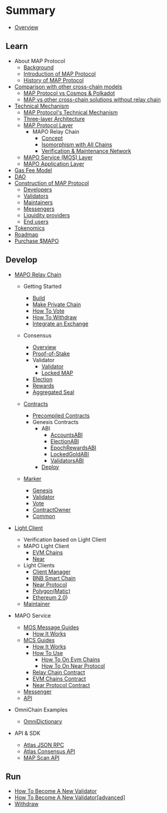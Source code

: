 # Summary

* [Overview](README.md)

## Learn

* About MAP Protocol
  * [Background](learn/background.md)
  * [Introduction of MAP Protocol](learn/introduction.md)
  * [History of MAP Protocol](learn/history.md)
* [Comparison with other cross-chain models](architecture/comparison.md)
  * [MAP Protocol vs Cosmos &amp; Polkadot](learn/CosmosPolkadot.md)
  * [MAP vs other cross-chain solutions without relay chain](learn/others.md)
* [Technical Mechanism](architecture/overiew.md)
  * [MAP Protocol&#39;s Technical Mechanism](architecture/technical-mechanism.md)
  * [Three-layer Architecture](architecture/3layer.md)
  * [MAP Protocol Layer](learn/protocollayer.md)
    * MAPO Relay Chain
      * [Concept](architecture/concept.md)
      * [Isomorphism with All Chains](architecture/precompile.md)
      * [Verification &amp; Maintenance Network](architecture/verification.md)
  * [MAPO Service (MOS) Layer](architecture/mcs.md)
  * [MAPO Application Layer](architecture/application.md)
* [Gas Fee Model](learn/fee.md)
* [DAO](learn/dao.md)
* [Construction of MAP Protocol](architecture/construction.md)
  * [Developers](learn/developers.md)
  * [Validators](learn/validators.md)
  * [Maintainers](learn/maintainer.md)
  * [Messengers](learn/messengers.md)
  * [Liquidity providers](learn/liquidityprovider.md)
  * [End users](learn/enduser.md)
* [Tokenomics](learn/tokenomics.md)
* [Roadmap](learn/roadmap.md)
* [Purchase $MAPO](/learn/purchase.md)

## Develop

* [MAPO Relay Chain](develop/map-relay-chain/README.md)
  * Getting Started

    * [Build](develop/map-relay-chain/getting-started/build.md)
    * [Make Private Chain](develop/map-relay-chain/getting-started/make-private-chain.md)
    * [How To Vote](develop/map-relay-chain/getting-started/how-to-vote.md)
    * [How To Withdraw](develop/map-relay-chain/getting-started/how-to-withdraw.md)
    * [Integrate an Exchange](develop/map-relay-chain/getting-started/Integrate-an-Exchange.md)
  * Consensus

    * [Overview](develop/map-relay-chain/consensus/Overview.md)
    * [Proof-of-Stake](develop/map-relay-chain/consensus/Proof-of-Stake.md)
    * Validator
      * [Validator](develop/map-relay-chain/consensus/Validator.md)
      * [Locked MAP](develop/map-relay-chain/consensus/LockedMAP.md)
    * [Election](develop/map-relay-chain/consensus/Election.md)
    * [Rewards](develop/map-relay-chain/consensus/Rewards.md)
    * [Aggregated Seal](develop/map-relay-chain/consensus/AggregatedSeal.md)
  * [Contracts](develop/map-relay-chain/contracts/ContractsAddress.md)

    * [Precompiled Contracts](develop/map-relay-chain/contracts/precompile-contract/precompile-contract.md)
    * Genesis Contracts
      * ABI
        * [AccountsABI](develop/map-relay-chain/contracts/ABI/AccountsABI.md)
        * [ElectionABI](develop/map-relay-chain/contracts/ABI/ElectionABI.md)
        * [EpochRewardsABI](develop/map-relay-chain/contracts/ABI/EpochRewardsABI.md)
        * [LockedGoldABI](develop/map-relay-chain/contracts/ABI/LockedGoldABI.md)
        * [ValidatorsABI](develop/map-relay-chain/contracts/ABI/ValidatorsABI.md)
      * [Deploy](develop/map-relay-chain/contracts/DeployContracts.md)
  * [Marker](develop/map-relay-chain/marker/Marker.md)

    * [Genesis](develop/map-relay-chain/getting-started/how-to-make-genesis.md)
    * [Validator](develop/map-relay-chain/marker/AboutValidator.md)
    * [Vote](develop/map-relay-chain/marker/AboutVote.md)
    * [ContractOwner](develop/map-relay-chain/marker/AboutContractOwner.md)
    * [Common](develop/map-relay-chain/marker/AboutCommon.md)
* [Light Client](develop/light-client/README.md)
  * Verification based on Light Client
  * MAPO Light Client
    * [EVM Chains](develop/light-client/map/evm.md)
    * [Near](develop/light-client/map/near.md)
  * Light Clients
    * [Client Manager](develop/light-client/light-client-manager.md)
    * [BNB Smart Chain](develop/light-client/clients/bsc.md)
    * [Near Protocol](develop/light-client/clients/near.md)
    * [Polygon(Matic)](develop/light-client/clients/matic.md)
    * [Ethereum 2.0](develop/light-client/clients/eth2.md))
  * [Maintainer](develop/light-client/Maintainer.md)
* MAPO Service
  * [MOS Message Guides](develop/mos/message/README.md)
    * [How It Works](develop/mos/message/cross-chain-message.md)
  * [MCS Guides](develop/mos/mcs/README.md)
    * [How It Works](develop/mos/mcs/how-it-works.md)
    * [How To Use](develop/mos/mcs/how-to.md)
      * [How To On Evm Chains](develop/mos/mcs/how-to-evm.md)
      * [How To On Near Protocol](develop/mos/mcs/how-to-near.md)
    * [Relay Chain Contract](develop/mos/mcs/mcs-on-mapo.md)
    * [EVM Chains Contract](develop/mos/mcs/mcs-on-evm.md)
    * [Near Protocol Contract](develop/mos/mcs/mcs-on-near.md)
  * [Messenger](develop/mos/messenger/messenger.md)
  * [API](develop/mos/mcs/api/api.md)
* OmniChain Examples
  * [OmniDictionary](develop/mos/examples/OmniDictionary.md)
  
* API & SDK
  * [Atlas JSON RPC](sdk/RPC-API.md)
  * [Atlas Consensus API](sdk/ConsensusAPI.md)
  * [MAP Scan API](develop/sdk/scan-api.md)

## Run

* [How To Become A New Validator](run/HowToBecomeANewValidator.md)
* [How To Become A New Validator[advanced]](run/HowToBecomeANewValidatorAdvanced.md)
* [Withdraw](run/Withdraw.md)
